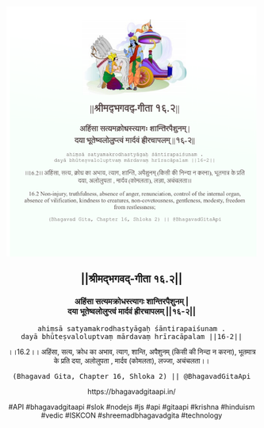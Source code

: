 <img src="../../asset/BG_16_2.png"/>
<center><h2>||श्रीमद्‍भगवद्‍-गीता १६.२||</h2>
<h3>अहिंसा सत्यमक्रोधस्त्यागः शान्तिरपैशुनम् |<br/>दया भूतेष्वलोलुप्त्वं मार्दवं ह्रीरचापलम् ||१६-२||</h3>
<pre>ahiṃsā satyamakrodhastyāgaḥ śāntirapaiśunam .<br/>dayā bhūteṣvaloluptvaṃ mārdavaṃ hrīracāpalam ||16-2||</pre>
<p>।।16.2।। अहिंसा, सत्य, क्रोध का अभाव, त्याग, शान्ति, अपैशुनम् (किसी की निन्दा न करना), भूतमात्र के प्रति दया, अलोलुपता , मार्दव (कोमलता), लज्जा, अचंचलता।।</p>
<pre>(Bhagavad Gita, Chapter 16, Shloka 2) || @BhagavadGitaApi</pre><p>https://bhagavadgitaapi.in/</p><p>#API #bhagavadgitaapi #slok #nodejs #js #api #gitaapi #krishna #hinduism #vedic #ISKCON #shreemadbhagavadgita #technology</p></center>
